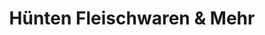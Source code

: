 ---
title: "Hünten Fleischwaren & Mehr"
url: /loef/huenten-fleischwaren-und-mehr/
shop: Metzgerei
---